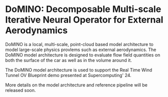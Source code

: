 # DoMINO: Decomposable Multi-scale Iterative Neural Operator for External Aerodynamics

DoMINO is a local, multi-scale, point-cloud based model architecture to model large-scale 
physics provlems such as external aerodynamics. The DoMINO model architecture is designed 
to evaluate flow field quantities on both the surface of the car as well as in the volume 
around it.

The DoMINO model architecture is used to support the Real Time Wind Tunnel OV Blueprint 
demo presented at Supercomputing' 24.



More details on the model architecture and reference pipeline will be released soon.
